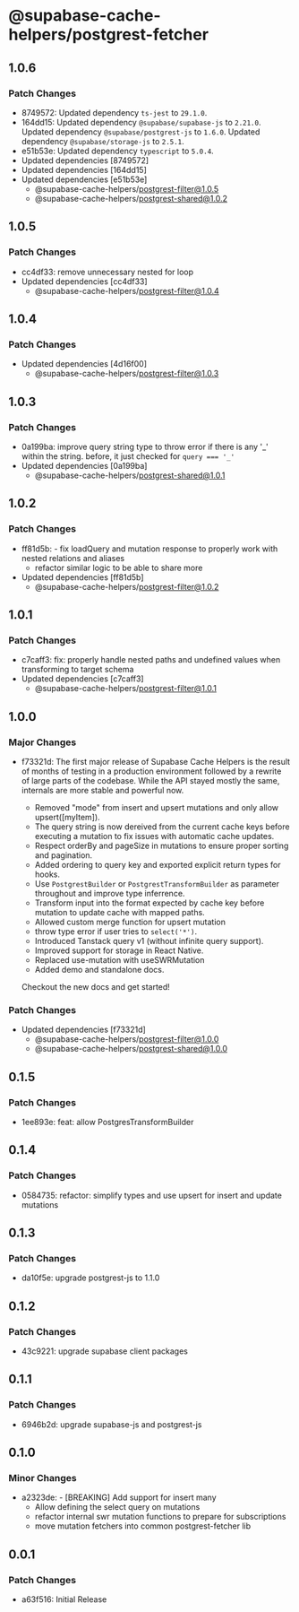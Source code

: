 # @supabase-cache-helpers/postgrest-fetcher

## 1.0.6

### Patch Changes

- 8749572: Updated dependency `ts-jest` to `29.1.0`.
- 164dd15: Updated dependency `@supabase/supabase-js` to `2.21.0`.
  Updated dependency `@supabase/postgrest-js` to `1.6.0`.
  Updated dependency `@supabase/storage-js` to `2.5.1`.
- e51b53e: Updated dependency `typescript` to `5.0.4`.
- Updated dependencies [8749572]
- Updated dependencies [164dd15]
- Updated dependencies [e51b53e]
  - @supabase-cache-helpers/postgrest-filter@1.0.5
  - @supabase-cache-helpers/postgrest-shared@1.0.2

## 1.0.5

### Patch Changes

- cc4df33: remove unnecessary nested for loop
- Updated dependencies [cc4df33]
  - @supabase-cache-helpers/postgrest-filter@1.0.4

## 1.0.4

### Patch Changes

- Updated dependencies [4d16f00]
  - @supabase-cache-helpers/postgrest-filter@1.0.3

## 1.0.3

### Patch Changes

- 0a199ba: improve query string type to throw error if there is any '_' within the string. before, it just checked for `query === '_'`
- Updated dependencies [0a199ba]
  - @supabase-cache-helpers/postgrest-shared@1.0.1

## 1.0.2

### Patch Changes

- ff81d5b: - fix loadQuery and mutation response to properly work with nested relations and aliases
  - refactor similar logic to be able to share more
- Updated dependencies [ff81d5b]
  - @supabase-cache-helpers/postgrest-filter@1.0.2

## 1.0.1

### Patch Changes

- c7caff3: fix: properly handle nested paths and undefined values when transforming to target schema
- Updated dependencies [c7caff3]
  - @supabase-cache-helpers/postgrest-filter@1.0.1

## 1.0.0

### Major Changes

- f73321d: The first major release of Supabase Cache Helpers is the result of months of testing in a production environment followed by a rewrite of large parts of the codebase. While the API stayed mostly the same, internals are more stable and powerful now.

  - Removed "mode" from insert and upsert mutations and only allow upsert([myItem]).
  - The query string is now dereived from the current cache keys before executing a mutation to fix issues with automatic cache updates.
  - Respect orderBy and pageSize in mutations to ensure proper sorting and pagination.
  - Added ordering to query key and exported explicit return types for hooks.
  - Use `PostgrestBuilder` or `PostgrestTransformBuilder` as parameter throughout and improve type inferrence.
  - Transform input into the format expected by cache key before mutation to update cache with mapped paths.
  - Allowed custom merge function for upsert mutation
  - throw type error if user tries to `select('*')`.
  - Introduced Tanstack query v1 (without infinite query support).
  - Improved support for storage in React Native.
  - Replaced use-mutation with useSWRMutation
  - Added demo and standalone docs.

  Checkout the new docs and get started!

### Patch Changes

- Updated dependencies [f73321d]
  - @supabase-cache-helpers/postgrest-filter@1.0.0
  - @supabase-cache-helpers/postgrest-shared@1.0.0

## 0.1.5

### Patch Changes

- 1ee893e: feat: allow PostgresTransformBuilder

## 0.1.4

### Patch Changes

- 0584735: refactor: simplify types and use upsert for insert and update mutations

## 0.1.3

### Patch Changes

- da10f5e: upgrade postgrest-js to 1.1.0

## 0.1.2

### Patch Changes

- 43c9221: upgrade supabase client packages

## 0.1.1

### Patch Changes

- 6946b2d: upgrade supabase-js and postgrest-js

## 0.1.0

### Minor Changes

- a2323de: - [BREAKING] Add support for insert many
  - Allow defining the select query on mutations
  - refactor internal swr mutation functions to prepare for subscriptions
  - move mutation fetchers into common postgrest-fetcher lib

## 0.0.1

### Patch Changes

- a63f516: Initial Release
